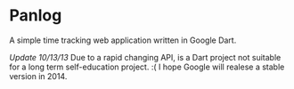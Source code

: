 Panlog
======

A simple time tracking web application written in Google Dart.

*Update 10/13/13*
Due to a rapid changing API, is a Dart project not suitable for a long term self-education project. :( I hope Google will realese a stable version in 2014.

